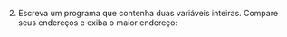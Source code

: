 2. Escreva um programa que contenha duas variáveis inteiras. Compare seus endereços e exiba
   o maior endereço:
